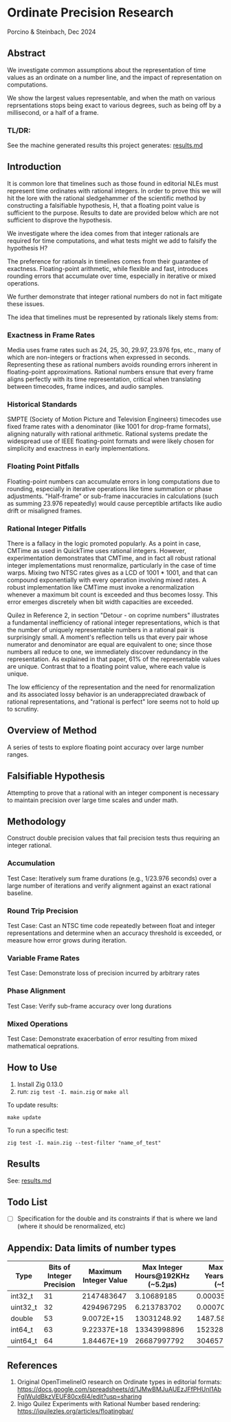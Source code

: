 # Ordinate Precision Research

Porcino & Steinbach, Dec 2024

## Abstract

We investigate common assumptions about the representation of time values as an ordinate on a number line, and the impact of representation on computations.

We show the largest values representable, and when the math on various reprsentations stops being exact to various degrees, such as being off by a millisecond, or a half of a frame.

### TL/DR:

See the machine generated results this project generates: [results.md](results.md)

## Introduction

It is common lore that timelines such as those found in editorial NLEs must represent time ordinates with rational integers. In order to prove this we will hit the lore with the rational sledgehammer of the scientific method by constructing a falsifiable hypothesis, H, that a floating point value is sufficient to the purpose. Results to date are provided below which are not sufficient to disprove the hypothesis.

We investigate where the idea comes from that integer rationals are required for time computations, and what tests might we add to falsify the hypothesis H?

The preference for rationals in timelines comes from their guarantee of exactness. Floating-point arithmetic, while flexible and fast, introduces rounding errors that accumulate over time, especially in iterative or mixed operations.

We further demonstrate that integer rational numbers do not in fact mitigate these issues.

The idea that timelines must be represented by rationals likely stems from:

### Exactness in Frame Rates

Media uses frame rates such as 24, 25, 30, 29.97, 23.976 fps, etc., many of which are non-integers or fractions when expressed in seconds. Representing these as rational numbers avoids rounding errors inherent in floating-point approximations.
Rational numbers ensure that every frame aligns perfectly with its time representation, critical when translating between timecodes, frame indices, and audio samples.

### Historical Standards

SMPTE (Society of Motion Picture and Television Engineers) timecodes use fixed frame rates with a denominator (like 1001 for drop-frame formats), aligning naturally with rational arithmetic.
Rational systems predate the widespread use of IEEE floating-point formats and were likely chosen for simplicity and exactness in early implementations.

### Floating Point Pitfalls

Floating-point numbers can accumulate errors in long computations due to rounding, especially in iterative operations like time summation or phase adjustments.
"Half-frame" or sub-frame inaccuracies in calculations (such as summing 23.976 repeatedly) would cause perceptible artifacts like audio drift or misaligned frames.

### Rational Integer Pitfalls

There is a fallacy in the logic promoted popularly. As a point in case, CMTime as used in QuickTime uses rational integers. However, experimentation demonstrates that CMTime, and in fact all robust rational integer implementations must renormalize, particularly in the case of time warps. Mixing two NTSC rates gives as a LCD of 1001 * 1001, and that can compound exponentially with every operation involving mixed rates. A robust implementation like CMTime must invoke a renormalization whenever a maximum bit count is exceeded and thus becomes lossy. This error emerges discretely when bit width capacities are exceeded.

Quilez in Reference 2, in section "Detour - on coprime numbers" illustrates a fundamental inefficiency of rational integer representations, which is that the number of uniquely representable numbers in a rational pair is surprisingly small. A moment's reflection tells us that every pair whose numerator and denominator are equal are equivalent to one; since those numbers all reduce to one, we immediately discover redundancy in the representation. As explained in that paper, 61% of the representable values are unique. Contrast that to a floating point value, where each value is unique.

The low efficiency of the representation and the need for renormalization and its associated lossy behavior is an underappreciated drawback of rational representations, and "rational is perfect" lore seems not to hold up to scrutiny.


## Overview of Method

A series of tests to explore floating point accuracy over large number ranges.

## Falsifiable Hypothesis

Attempting to prove that a rational with an integer component is necessary to
maintain precision over large time scales and under math.

## Methodology

Construct double precision values that fail precision tests thus requiring an
integer rational.

### Accumulation

Test Case: Iteratively sum frame durations (e.g., 1/23.976 seconds) over a large number of iterations and verify alignment against an exact rational baseline.

### Round Trip Precision

Test Case: Cast an NTSC time code repeatedly between float and integer representations and determine when an accuracy threshold is exceeded, or measure how error grows during iteration.

### Variable Frame Rates

Test Case: Demonstrate loss of precision incurred by arbitrary rates

### Phase Alignment

Test Case: Verify sub-frame accuracy over long durations

### Mixed Operations

Test Case: Demonstrate exacerbation of error resulting from mixed mathematical oeprations.

## How to Use

1. Install Zig 0.13.0
2. run:
`zig test -I. main.zig`
or
`make all`

To update results:

`make update`

To run a specific test:

`zig test -I. main.zig --test-filter "name_of_test"`

## Results

See: [results.md](results.md)

## Todo List


* [ ] Specification for the double and its constraints if that is where we land
  (where it should be renormalized, etc)


## Appendix: Data limits of number types

| Type | Bits of Integer Precision | Maximum Integer Value | Max Integer Hours@192KHz (~5.2µs) | Max Integer Years@192Hz (~5.2µs) |
|------|---------------------------|-----------------------|--------------------------|-------------------------|
| int32_t | 31 | 2147483647 | 3.10689185 | 0.0003546680195 |
| uint32_t | 32 | 4294967295 | 6.213783702 | 0.0007093360391 |
| double | 53 | 9.0072E+15 | 13031248.92 | 1487.585493 |
| int64_t | 63 | 9.22337E+18 | 13343998896 | 1523287.545 |
| uint64_t | 64 | 1.84467E+19 | 26687997792 | 3046575.09 |


## References

1. Original OpenTimelineIO research on Ordinate types in editorial formats: https://docs.google.com/spreadsheets/d/1JMwBMJuAUEzJFfPHUnI1AbFgIWuIdBkzVEUF80cx6l4/edit?usp=sharing
2. Inigo Quilez Experiments with Rational Number based rendering: https://iquilezles.org/articles/floatingbar/
